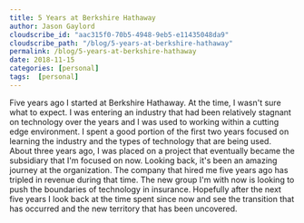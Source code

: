 ```yaml
---
title: 5 Years at Berkshire Hathaway
author: Jason Gaylord
cloudscribe_id: "aac315f0-70b5-4948-9eb5-e11435048da9"
cloudscribe_path: "/blog/5-years-at-berkshire-hathaway"
permalink: /blog/5-years-at-berkshire-hathaway
date: 2018-11-15
categories: [personal]
tags:  [personal]
---
```


Five years ago I started at Berkshire Hathaway. At the time, I wasn't sure what to expect. I was entering an industry that had been relatively stagnant on technology over the years and I was used to working within a cutting edge environment. I spent a good portion of the first two years focused on learning the industry and the types of technology that are being used. About three years ago, I was placed on a project that eventually became the subsidiary that I'm focused on now. Looking back, it's been an amazing journey at the organization. The company that hired me five years ago has tripled in revenue during that time. The new group I'm with now is looking to push the boundaries of technology in insurance. Hopefully after the next five years I look back at the time spent since now and see the transition that has occurred and the new territory that has been uncovered.